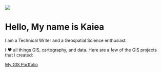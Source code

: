 

<!DOCTYPE html>
<html>
<body>

<img src="C:\Users\Kaiea\Documents\JMP 3630\Portfolio Banner.indd">

<h1>Hello, My name is Kaiea</h1>
<p>I am a Technical Writer and a Geospatial Science enthusiast.</p>
<p>I &#9829; all things GIS, cartography, and data.  Here are a few of the GIS  projects that I created:</p>
<a href="https://geospatialscience601770360.wordpress.com/">My GIS Portfolio<a/>


<p>
</body>
</html>
